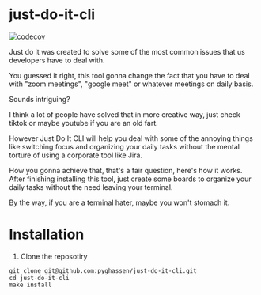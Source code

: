 # just-do-it-cli

[![codecov](https://codecov.io/gh/pyghassen/just-do-it-cli/branch/master/graph/badge.svg?token=8JI1NOE6PO)](https://codecov.io/gh/pyghassen/just-do-it-cli)

Just do it was created to solve some of the most common issues that us developers have to deal with.

You guessed it right, this tool gonna change the fact that you have to deal with "zoom meetings", "google meet" or whatever meetings on daily basis.

Sounds intriguing?

I think a lot of people have solved that in more creative way, just check tiktok or maybe youtube if you are an old fart.

However Just Do It CLI will help you deal with some of the annoying things like switching focus and organizing your daily tasks without the mental torture of using a corporate tool like Jira.

How you gonna achieve that, that's a fair question, here's how it works.
After finishing installing this tool, just create some boards to organize your daily tasks without the need leaving your terminal.

By the way, if you are a terminal hater, maybe you won't stomach it.

# Installation

1. Clone the reposotiry

```
git clone git@github.com:pyghassen/just-do-it-cli.git
cd just-do-it-cli
make install
```
